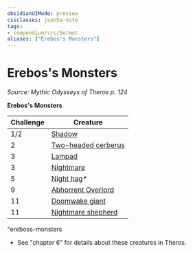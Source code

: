 ```yaml
---
obsidianUIMode: preview
cssclasses: json5e-note
tags:
- compendium/src/5e/mot
aliases: ["Erebos's Monsters"]
---
```

# Erebos's Monsters
*Source: Mythic Odysseys of Theros p. 124* 

**Erebos's Monsters**

| Challenge | Creature |
|-----------|----------|
| 1/2 | [Shadow](/2-Mechanics/CLI/bestiary/undead/shadow.md) | MM |
| 2 | [Two-headed cerberus](/2-Mechanics/CLI/bestiary/monstrosity/two-headed-cerberus-mot.md) | MOoT |
| 3 | [Lampad](/2-Mechanics/CLI/bestiary/fey/lampad-mot.md) | MOoT |
| 3 | [Nightmare](/2-Mechanics/CLI/bestiary/fiend/nightmare.md) | MM |
| 5 | [Night hag](/2-Mechanics/CLI/bestiary/fiend/night-hag.md)* | MM |
| 9 | [Abhorrent Overlord](/2-Mechanics/CLI/bestiary/fiend/abhorrent-overlord-mot.md) | MOoT |
| 11 | [Doomwake giant](/2-Mechanics/CLI/bestiary/giant/doomwake-giant-mot.md) | MOoT |
| 11 | [Nightmare shepherd](/2-Mechanics/CLI/bestiary/fiend/nightmare-shepherd-mot.md) | MOoT |
^ereboss-monsters

* See "chapter 6" for details about these creatures in Theros.
